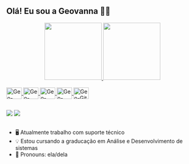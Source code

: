## Olá! Eu sou a Geovanna 👨‍💻

<div align="center">
  <a href="https://github.com/geovannax">
  <img height="150em" src="https://github-readme-stats.vercel.app/api?username=geovannax&show_icons=true&theme=dracula&include_all_commits=true&count_private=true"/>
  <img height="150em" src="https://github-readme-stats.vercel.app/api/top-langs/?username=geovannax&layout=compact&langs_count=7&theme=dark"/>
</div>
<div style="display: inline_block"><br>
  <img align="center" alt="Geo-Java" height="30" width="40" src="https://cdn.jsdelivr.net/gh/devicons/devicon/icons/java/java-original.svg">
  <img align="center" alt="Geo-Spring" height="30" width="40" src="https://cdn.jsdelivr.net/gh/devicons/devicon/icons/spring/spring-original.svg">
  <img align="center" alt="Geo-Ubunto" height="30" width="40" src="https://cdn.jsdelivr.net/gh/devicons/devicon/icons/ubuntu/ubuntu-plain.svg">
  <img align="center" alt="Geo-Linux" height="30" width="40" src="https://cdn.jsdelivr.net/gh/devicons/devicon/icons/linux/linux-original.svg">
  <img align="center" alt="Geo-Git" height="30" width="40" src="https://cdn.jsdelivr.net/gh/devicons/devicon/icons/git/git-original.svg">
</div>
  
##
  
  
<div>  
   <a href = "mailto:assisgeovannaif@gmail.com"><img src="https://img.shields.io/badge/-Gmail-%23333?style=for-the-badge&logo=gmail&logoColor=red" target="_blank"></a>
     <a href="https://www.linkedin.com/in/geovanna-assis-09ab6a1b7" target="_blank"><img src="https://img.shields.io/badge/-LinkedIn-%230077B5?style=for-the-badge&logo=linkedin&logoColor=white" target="_blank"></a> 
  </div>
  
  ##
  
- 🖥️ Atualmente trabalho com suporte técnico 
- 💡 Estou cursando a graducação em Análise e Desenvolvimento de sistemas 
- 🦾 Pronouns: ela/dela
